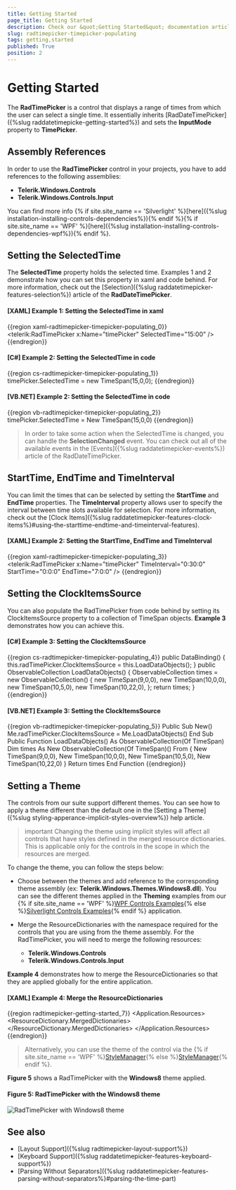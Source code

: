 ```yaml
---
title: Getting Started
page_title: Getting Started
description: Check our &quot;Getting Started&quot; documentation article for the RadTimePicker {{ site.framework_name }} control.
slug: radtimepicker-timepicker-populating
tags: getting,started
published: True
position: 2
---
```


# Getting Started

The __RadTimePicker__ is a control that displays a range of times from which the user can select a single time. It essentially inherits [RadDateTimePicker]({%slug raddatetimepicke-getting-started%}) and sets the __InputMode__ property to __TimePicker__.

## Assembly References

In order to use the __RadTimePicker__ control in your projects, you have to add references to the following assemblies:
* __Telerik.Windows.Controls__
* __Telerik.Windows.Controls.Input__

You can find more info {% if site.site_name == 'Silverlight' %}[here]({%slug installation-installing-controls-dependencies%}){% endif %}{% if site.site_name == 'WPF' %}[here]({%slug installation-installing-controls-dependencies-wpf%}){% endif %}.

## Setting the SelectedTime

The __SelectedTime__ property holds the selected time. Examples 1 and 2 demonstrate how you can set this property in xaml and code behind. For more information, check out the [Selection]({%slug raddatetimepicker-features-selection%}) article of the __RadDateTimePicker__.

#### __[XAML] Example 1: Setting the SelectedTime in xaml__

{{region xaml-radtimepicker-timepicker-populating_0}}
 	<telerik:RadTimePicker x:Name="timePicker" SelectedTime="15:00" />
{{endregion}}

#### __[C#] Example 2: Setting the SelectedTime in code__

{{region cs-radtimepicker-timepicker-populating_1}}
	timePicker.SelectedTime = new TimeSpan(15,0,0);
{{endregion}}

#### __[VB.NET] Example 2: Setting the SelectedTime in code__

{{region vb-radtimepicker-timepicker-populating_2}}
	timePicker.SelectedTime = New TimeSpan(15,0,0)
{{endregion}}

> In order to take some action when the SelectedTime is changed, you can handle the __SelectionChanged__ event. You can check out all of the available events in the [Events]({%slug raddatetimepicker-events%}) article of the RadDateTimePicker.

## StartTime, EndTime and TimeInterval

You can limit the times that can be selected by setting the __StartTime__ and __EndTime__ properties. The __TimeInterval__ property allows user to specify the interval between time slots available for selection. For more information, check out the [Clock Items]({%slug raddatetimepicker-features-clock-items%}#using-the-starttime-endtime-and-timeinterval-features).

#### __[XAML] Example 2: Setting the StartTime, EndTime and TimeInterval__

{{region xaml-radtimepicker-timepicker-populating_3}}
	<telerik:RadTimePicker x:Name="timePicker" TimeInterval="0:30:0" StartTime="0:0:0" EndTime="7:0:0" />
{{endregion}}

## Setting the ClockItemsSource

You can also populate the RadTimePicker from code behind by setting its ClockItemsSource property to a collection of TimeSpan objects. **Example 3** demonstrates how you can achieve this. 

#### __[C#] Example 3: Setting the ClockItemsSource__

{{region cs-radtimepicker-timepicker-populating_4}}
	public DataBinding()
	{
	    this.radTimePicker.ClockItemsSource = this.LoadDataObjects();
	}
	public ObservableCollection<TimeSpan> LoadDataObjects()
	{
	    ObservableCollection<TimeSpan> times = new ObservableCollection<TimeSpan>()
	    { 
	       new TimeSpan(9,0,0),
	       new TimeSpan(10,0,0),
	       new TimeSpan(10,5,0),
	       new TimeSpan(10,22,0),
	    };
	    return times;
	}
{{endregion}}

#### __[VB.NET] Example 3: Setting the ClockItemsSource__

{{region vb-radtimepicker-timepicker-populating_5}}
	Public Sub New()
		Me.radTimePicker.ClockItemsSource = Me.LoadDataObjects()
	End Sub
	Public Function LoadDataObjects() As ObservableCollection(Of TimeSpan)
		Dim times As New ObservableCollection(Of TimeSpan)() From {
			New TimeSpan(9,0,0),
			New TimeSpan(10,0,0),
			New TimeSpan(10,5,0),
			New TimeSpan(10,22,0)
		}
		Return times
	End Function
{{endregion}}

## Setting a Theme

The controls from our suite support different themes. You can see how to apply a theme different than the default one in the [Setting a Theme]({%slug styling-apperance-implicit-styles-overview%}) help article.

>important Changing the theme using implicit styles will affect all controls that have styles defined in the merged resource dictionaries. This is applicable only for the controls in the scope in which the resources are merged. 

To change the theme, you can follow the steps below:

* Choose between the themes and add reference to the corresponding theme assembly (ex: **Telerik.Windows.Themes.Windows8.dll**). You can see the different themes applied in the **Theming** examples from our {% if site.site_name == 'WPF' %}[WPF Controls Examples](https://demos.telerik.com/wpf/){% else %}[Silverlight Controls Examples](https://demos.telerik.com/silverlight/#Slider/Theming){% endif %} application.

* Merge the ResourceDictionaries with the namespace required for the controls that you are using from the theme assembly. For the RadTimePicker, you will need to merge the following resources:

	* __Telerik.Windows.Controls__
	* __Telerik.Windows.Controls.Input__

__Example 4__ demonstrates how to merge the ResourceDictionaries so that they are applied globally for the entire application.

#### __[XAML] Example 4: Merge the ResourceDictionaries__  
{{region radtimepicker-getting-started_7}}
	<Application.Resources>
		<ResourceDictionary>
			<ResourceDictionary.MergedDictionaries>
				<ResourceDictionary Source="/Telerik.Windows.Themes.Windows8;component/Themes/System.Windows.xaml"/>
				<ResourceDictionary Source="/Telerik.Windows.Themes.Windows8;component/Themes/Telerik.Windows.Controls.xaml"/>
				<ResourceDictionary Source="/Telerik.Windows.Themes.Windows8;component/Themes/Telerik.Windows.Controls.Input.xaml"/>
			</ResourceDictionary.MergedDictionaries>
		</ResourceDictionary>
	</Application.Resources>
{{endregion}}

>Alternatively, you can use the theme of the control via the {% if site.site_name == 'WPF' %}[StyleManager](https://docs.telerik.com/devtools/wpf/styling-and-appearance/stylemanager/common-styling-apperance-setting-theme-wpf){% else %}[StyleManager](https://docs.telerik.com/devtools/silverlight/styling-and-appearance/stylemanager/common-styling-apperance-setting-theme){% endif %}.

__Figure 5__ shows a RadTimePicker with the **Windows8** theme applied.

#### __Figure 5: RadTimePicker with the Windows8 theme__
![RadTimePicker with Windows8 theme](images/RadTimePicker-setting-theme.png)

## See also 

* [Layout Support]({%slug radtimepicker-layout-support%})
* [Keyboard Support]({%slug raddatetimepicker-features-keyboard-support%})
* [Parsing Without Separators]({%slug raddatetimepicker-features-parsing-without-separators%}#parsing-the-time-part)
